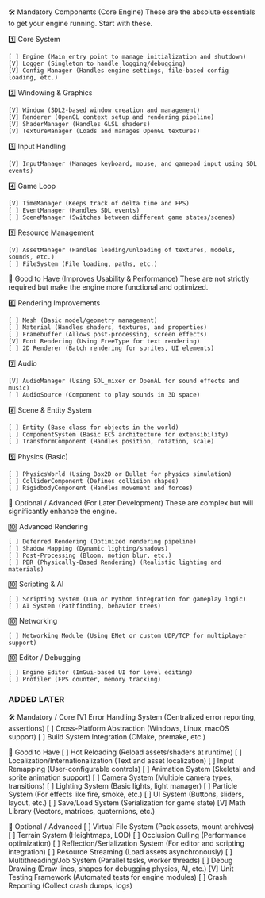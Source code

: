 🛠 Mandatory Components (Core Engine)
These are the absolute essentials to get your engine running. Start with these.

1️⃣ Core System

    [ ] Engine (Main entry point to manage initialization and shutdown)
    [V] Logger (Singleton to handle logging/debugging)
    [V] Config Manager (Handles engine settings, file-based config loading, etc.)

2️⃣ Windowing & Graphics

    [V] Window (SDL2-based window creation and management)
    [V] Renderer (OpenGL context setup and rendering pipeline)
    [V] ShaderManager (Handles GLSL shaders)
    [V] TextureManager (Loads and manages OpenGL textures)

3️⃣ Input Handling

    [V] InputManager (Manages keyboard, mouse, and gamepad input using SDL events)

4️⃣ Game Loop

    [V] TimeManager (Keeps track of delta time and FPS)
    [ ] EventManager (Handles SDL events)
    [ ] SceneManager (Switches between different game states/scenes)

5️⃣ Resource Management

    [V] AssetManager (Handles loading/unloading of textures, models, sounds, etc.)
    [ ] FileSystem (File loading, paths, etc.)

🔹 Good to Have (Improves Usability & Performance)
These are not strictly required but make the engine more functional and optimized.

6️⃣ Rendering Improvements

    [ ] Mesh (Basic model/geometry management)
    [ ] Material (Handles shaders, textures, and properties)
    [ ] Framebuffer (Allows post-processing, screen effects)
    [V] Font Rendering (Using FreeType for text rendering)
    [ ] 2D Renderer (Batch rendering for sprites, UI elements)

7️⃣ Audio

    [V] AudioManager (Using SDL_mixer or OpenAL for sound effects and music)
    [ ] AudioSource (Component to play sounds in 3D space)

8️⃣ Scene & Entity System

    [ ] Entity (Base class for objects in the world)
    [ ] ComponentSystem (Basic ECS architecture for extensibility)
    [ ] TransformComponent (Handles position, rotation, scale)

9️⃣ Physics (Basic)

    [ ] PhysicsWorld (Using Box2D or Bullet for physics simulation)
    [ ] ColliderComponent (Defines collision shapes)
    [ ] RigidbodyComponent (Handles movement and forces)

🔹 Optional / Advanced (For Later Development)
These are complex but will significantly enhance the engine.

🔟 Advanced Rendering

    [ ] Deferred Rendering (Optimized rendering pipeline)
    [ ] Shadow Mapping (Dynamic lighting/shadows)
    [ ] Post-Processing (Bloom, motion blur, etc.)
    [ ] PBR (Physically-Based Rendering) (Realistic lighting and materials)

🔟 Scripting & AI

    [ ] Scripting System (Lua or Python integration for gameplay logic)
    [ ] AI System (Pathfinding, behavior trees)

🔟 Networking

    [ ] Networking Module (Using ENet or custom UDP/TCP for multiplayer support)

🔟 Editor / Debugging

    [ ] Engine Editor (ImGui-based UI for level editing)
    [ ] Profiler (FPS counter, memory tracking)

### ADDED LATER

🛠 Mandatory / Core
    [V] Error Handling System (Centralized error reporting, assertions)
    [ ] Cross-Platform Abstraction (Windows, Linux, macOS support)
    [ ] Build System Integration (CMake, premake, etc.)

🔹 Good to Have
    [ ] Hot Reloading (Reload assets/shaders at runtime)
    [ ] Localization/Internationalization (Text and asset localization)
    [ ] Input Remapping (User-configurable controls)
    [ ] Animation System (Skeletal and sprite animation support)
    [ ] Camera System (Multiple camera types, transitions)
    [ ] Lighting System (Basic lights, light manager)
    [ ] Particle System (For effects like fire, smoke, etc.)
    [ ] UI System (Buttons, sliders, layout, etc.)
    [ ] Save/Load System (Serialization for game state)
    [V] Math Library (Vectors, matrices, quaternions, etc.)

🔹 Optional / Advanced
    [ ] Virtual File System (Pack assets, mount archives)
    [ ] Terrain System (Heightmaps, LOD)
    [ ] Occlusion Culling (Performance optimization)
    [ ] Reflection/Serialization System (For editor and scripting integration)
    [ ] Resource Streaming (Load assets asynchronously)
    [ ] Multithreading/Job System (Parallel tasks, worker threads)
    [ ] Debug Drawing (Draw lines, shapes for debugging physics, AI, etc.)
    [V] Unit Testing Framework (Automated tests for engine modules)
    [ ] Crash Reporting (Collect crash dumps, logs)